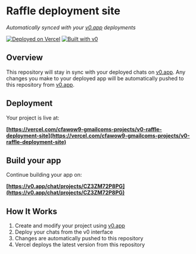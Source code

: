 # Raffle deployment site

*Automatically synced with your [v0.app](https://v0.app) deployments*

[![Deployed on Vercel](https://img.shields.io/badge/Deployed%20on-Vercel-black?style=for-the-badge&logo=vercel)](https://vercel.com/cfawow9-gmailcoms-projects/v0-raffle-deployment-site)
[![Built with v0](https://img.shields.io/badge/Built%20with-v0.app-black?style=for-the-badge)](https://v0.app/chat/projects/CZ3ZM72P8PG)

## Overview

This repository will stay in sync with your deployed chats on [v0.app](https://v0.app).
Any changes you make to your deployed app will be automatically pushed to this repository from [v0.app](https://v0.app).

## Deployment

Your project is live at:

**[https://vercel.com/cfawow9-gmailcoms-projects/v0-raffle-deployment-site](https://vercel.com/cfawow9-gmailcoms-projects/v0-raffle-deployment-site)**

## Build your app

Continue building your app on:

**[https://v0.app/chat/projects/CZ3ZM72P8PG](https://v0.app/chat/projects/CZ3ZM72P8PG)**

## How It Works

1. Create and modify your project using [v0.app](https://v0.app)
2. Deploy your chats from the v0 interface
3. Changes are automatically pushed to this repository
4. Vercel deploys the latest version from this repository
